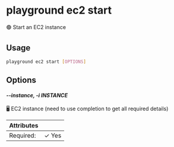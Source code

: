 # playground ec2 start

🟢 Start an EC2 instance

## Usage

```bash
playground ec2 start [OPTIONS]
```

## Options

#### *--instance, -i INSTANCE*

🖥️ EC2 instance (need to use completion to get all required details)

| Attributes      | &nbsp;
|-----------------|-------------
| Required:       | ✓ Yes


